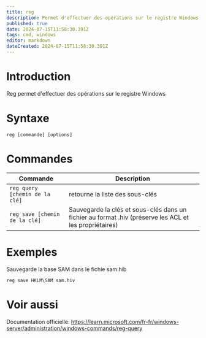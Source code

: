 ```yaml
---
title: reg
description: Permet d'effectuer des opérations sur le registre Windows
published: true
date: 2024-07-15T11:58:30.391Z
tags: cmd, windows
editor: markdown
dateCreated: 2024-07-15T11:58:30.391Z
---
```


# Introduction

Reg permet d'effectuer des opérations sur le registre Windows

# Syntaxe

`reg [commande] [options]`

# Commandes

| Commande                       | Description                                                                                            |
| ------------------------------ | ------------------------------------------------------------------------------------------------------ |
| `reg query [chemin de la clé]` | retourne la liste des sous-clés                                                                        |
| `reg save [chemin de la clé]`  | Sauvegarde la clés et sous-clés dans un fichier au format .hiv (préserve les ACL et les propriétaires) |

# Exemples

Sauvegarde la base SAM dans le fichie sam.hib

`reg save HKLM\SAM sam.hiv`

# Voir aussi

Documentation officielle:
https://learn.microsoft.com/fr-fr/windows-server/administration/windows-commands/reg-query
